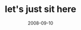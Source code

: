 ---
layout: base.njk
title : 'let&#39;s just sit here' 
view_title : 'let&#39;s just sit here' 
year : '2008' 
date : '2008-09-10' 
img_file : '/drawing/letsjustsithere.jpg' 
html_file : 'letsjustsithere' 
next_html : 'wherewereyouthisweekend.html' 
year_order : '405' 
permalink : "title/{{html_file}}.html"
---